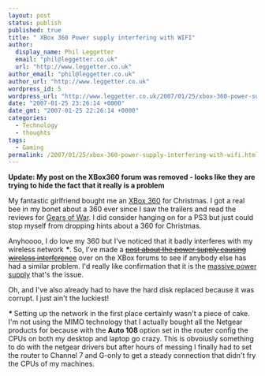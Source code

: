 ```yaml
---
layout: post
status: publish
published: true
title: " XBox 360 Power supply interfering with WIFI"
author:
  display_name: Phil Leggetter
  email: "phil@leggetter.co.uk"
  url: "http://www.leggetter.co.uk"
author_email: "phil@leggetter.co.uk"
author_url: "http://www.leggetter.co.uk"
wordpress_id: 5
wordpress_url: "http://www.leggetter.co.uk/2007/01/25/xbox-360-power-supply-interfering-with-wifi.html"
date: "2007-01-25 23:26:14 +0000"
date_gmt: "2007-01-25 22:26:14 +0000"
categories:
  - Technology
  - thoughts
tags:
  - Gaming
permalink: /2007/01/25/xbox-360-power-supply-interfering-with-wifi.html
---
```


<p><strong>Update: My post on the XBox360 forum was removed - looks like they are trying to hide the fact that it really is a problem</strong></p>
<p>My fantastic girlfriend bought me an <a title="XBox 360 over on http://www.xbox.com" href="http://www.xbox.com/en-GB/hardware/xbox360/">XBox 360</a> for Christmas. I got a real bee in my bonet about a 360 ever since I saw the trailers and read the reviews for <a title="Gamespot - Gears of War" href="http://uk.gamespot.com/xbox360/action/gearsofwar/index.html">Gears of War</a>. I did consider hanging on for a PS3 but just could stop myself from dropping hints about a 360 for Christmas.</p>
<p>Anyhoooo, I do love my 360 but I've noticed that it badly interferes with my wireless network <em><strong>*</strong></em>. So, I've made a <a title="XBox 360 forum post" href="http://forums.xbox.com/9898711/ShowPost.aspx"><span style="text-decoration: line-through;">post about the power supply causing wireless interference</span></a> over on the XBox forums to see if anybody else has had a similar problem. I'd really like confirmation that it is the <a title="Link to picture of the XBox 360 power supply" href="http://www.joystiq.com/2005/10/17/is-that-the-xbox-360s-a-c-adapter/">massive power supply</a> that's the issue.</p>
<p>Oh, and I've also already had to have the hard disk replaced because it was corrupt. I just ain't the luckiest!</p>
<p><em><strong>*</strong></em> Setting up the network in the first place certainly wasn't a piece of cake. I'm not using the MIMO technology that I actually bought all the Netgear products for because with the <strong>Auto 108 </strong>option set in the router config the CPUs on both my desktop and laptop go crazy. This is obvoiusly something to do with the netgear drivers but after hours of messing I finally had to set the router to Channel 7 and G-only to get a steady connection that didn't fry the CPUs of my machines.</p>
